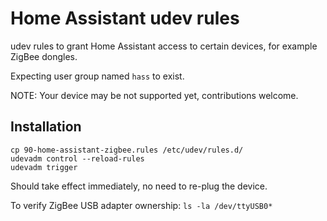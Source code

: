 # Home Assistant udev rules

udev rules to grant Home Assistant access to certain devices, for example ZigBee dongles.

Expecting user group named `hass` to exist.

NOTE: Your device may be not supported yet, contributions welcome.

## Installation

```
cp 90-home-assistant-zigbee.rules /etc/udev/rules.d/
udevadm control --reload-rules
udevadm trigger
```

Should take effect immediately, no need to re-plug the device.

To verify ZigBee USB adapter ownership: `ls -la /dev/ttyUSB0*`
